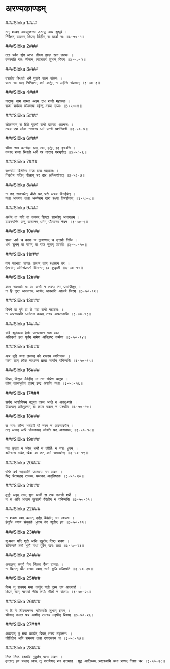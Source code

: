 अरण्यकाण्डम्
===============================


###Slōka 1###


    तम् शब्दम् अवसुप्तस्य जटायुः अथ शुश्रुवे ।
    निरैक्षत् रावणम् क्षिप्रम् वैदेहीम् च ददर्श सः ॥३-५०-१॥


###Slōka 2###


    ततः पर्वत शृंग आभः तीक्ष्ण तुण्डः खग उत्तमः ।
    वनस्पति गतः श्रीमान् व्याजहार शुभाम् गिरम् ॥३-५०-२॥


###Slōka 3###


    दशग्रीव स्थितो धर्मे पुराणे सत्य संश्रयः ।
    भ्रातः सः त्वम् निन्दितम् कर्म कर्तुम् न अर्हसि संप्रताम् ॥३-५०-३॥


###Slōka 4###


    जटायुः नाम नाम्ना अहम् गृध्र राजो महाबलः ।
    राजा सर्वस्य लोकस्य महेन्द्र वरुण उपमः ॥३-५०-४॥


###Slōka 5###


    लोकानाम् च हिते युक्तो रामो दशरथ आत्मजः ।
    तस्य एषा लोक नाथस्य धर्म पत्नी यशस्विनी ॥३-५०-५॥


###Slōka 6###


    सीता नाम वरारोहा याम् त्वम् हर्तुम् इह इच्छसि ।
    कथम् राजा स्थितो धर्मे पर दारान् परामृशेत् ॥३-५०-६॥


###Slōka 7###


    रक्षणीया विशेषेण राज दारा महाबलः ।
    निवर्तय गतिम् नीचाम् पर दार अभिमर्शनात् ॥३-५०-७॥


###Slōka 8###


    न तत् समाचरेत् धीरो यत् परो अस्य विगर्हयेत् ।
    यथा आत्मनः तथा अन्येषाम् दारा रक्ष्या विमर्शनात् ॥३-५०-८॥


###Slōka 9###


    अर्थम् वा यदि वा कामम् शिष्टाः शास्त्रेषु अनागतम् ।
    व्यवस्यन्ति अनु राजानम् धर्मम् पौलस्त्य नंदन ॥३-५०-९॥


###Slōka 10###


    राजा धर्मः च कामः च द्रव्याणाम् च उत्तमो निधिः ।
    धर्मः शुभम् वा पापम् वा राज मूलम् प्रवर्तते ॥३-५०-१०॥


###Slōka 11###


    पाप स्वभावः चपलः कथम् त्वम् रक्षसाम् वर ।
    ऐश्वर्यम् अभिसंप्राप्तो विमानम् इव दुष्कृती ॥३-५०-११॥


###Slōka 12###


    काम स्वभावो यः सः असौ न शक्यः तम् प्रमार्जितुम् ।
    न हि दुष्ट आत्मनाम् आर्यम् आवसति आलये चिरम् ॥३-५०-१२॥


###Slōka 13###


    विषये वा पुरे वा ते यदा रामो महाबलः ।
    न अपराध्यति धर्मात्मा कथम् तस्य अपराध्यसि ॥३-५०-१३॥


###Slōka 14###


    यदि शूर्पणखा हेतोः जनस्थान गतः खरः ।
    अतिवृत्तो हतः पूर्वम् रामेण अक्लिष्ट कर्मणा ॥३-५०-१४॥


###Slōka 15###


    अत्र ब्रूहि यथा तत्त्वम् को रामस्य व्यतिक्रमः ।
    यस्य त्वम् लोक नाथस्य हृत्वा भार्याम् गमिष्यसि ॥३-५०-१५॥


###Slōka 16###


    क्षिप्रम् विसृज वैदेहीम् मा त्वा घोरेण चक्षुषा ।
    दहेत् दहनभूतेन वृत्रम् इन्द्र अशनिः यथा ॥३-५०-१६॥


###Slōka 17###


    सर्पम् आशीविषम् बद्ध्वा वस्त्र अन्ते न अवबुध्यसे ।
    ग्रीवायाम् प्रतिमुक्तम् च काल पाशम् न पश्यसि ॥३-५०-१७॥


###Slōka 18###


    स भारः सौम्य भर्तव्यो यो नरम् न अवसादयेत् ।
    तत् अन्नम् अपि भोक्तव्यम् जीर्यते यत् अनामयम् ॥३-५०-१८॥


###Slōka 19###


    यत् कृत्वा न भवेत् धर्मो न कीर्तिः न यशः ध्रुवम् ।
    शरीरस्य भवेत् खेदः कः तत् कर्म समाचरेत् ॥३-५०-१९॥


###Slōka 20###


    षष्टि वर्ष सहस्राणि जातस्य मम रावण ।
    पितृ पैतामहम् राज्यम् यथावत् अनुतिष्ठतः ॥३-५०-२०॥


###Slōka 21###


    वृद्धो अहम् त्वम् युवा धन्वी स रथः कवची शरी ।
    न च अपि आदाय कुशली वैदेहीम् न गमिष्यसि ॥३-५०-२१॥


###Slōka 22###


    न शक्तः त्वम् बलात् हर्तुम् वैदेहीम् मम पश्यतः ।
    हेतुभिः न्याय संयुक्तैः ध्रुवाम् वेद श्रुतीम् इव ॥३-५०-२२॥


###Slōka 23###


    युध्यस्व यदि शूरो असि मुहूर्तम् तिष्ठ रावण ।
    शयिष्यसे हतो भूमौ यथा पूर्वम् खरः तथा ॥३-५०-२३॥


###Slōka 24###


    असकृत् संयुगे येन निहता दैत्य दानवाः ।
    न चिरात् चीर वासाः त्वाम् रामो युधि वधिष्यति ॥३-५०-२४॥


###Slōka 25###


    किम् नु शक्यम् मया कर्तुम् गतौ दूरम् नृप आत्मजौ ।
    क्षिप्रम् त्वम् नश्यसे नीच तयोः भीतो न संशयः ॥३-५०-२५॥


###Slōka 26###


    न हि मे जीवमानस्य नयिष्यसि शुभाम् इमाम् ।
    सीताम् कमल पत्र अक्षीम् रामस्य महषीम् प्रियाम् ॥३-५०-२६॥


###Slōka 27###


    अवश्यम् तु मया कार्यम् प्रियम् तस्य महात्मनः ।
    जीवितेन अपि रामस्य तथा दशरथस्य च ॥३-५०-२७॥


###Slōka 28###


    तिष्ठ तिष्ठ दशग्रीव मुहूर्तम् पश्य रावण ।
    वृन्तात् इव फलम् त्वाम् तु पातयेयम् रथ उत्तमात् ।युद्ध आतिथ्यम् प्रदास्यामि यथा प्राणम् निशा चर ॥३-५०-२८॥


